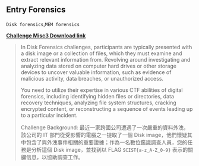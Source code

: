 ## Entry Forensics
`Disk forensics`,`MEM forensics`

**[Challenge Misc3 Download 
link](https://drive.google.com/uc?export=download&id=1etVdBMQ9E8BT-wclZoRzEVsdN1eRpp1j)**
> In Disk Forensics challenges, participants are typically presented with 
a disk image or a collection of files, which they must examine and extract 
relevant information from. Revolving around investigating and analyzing 
data stored on computer hard drives or other storage devices to uncover 
valuable information, such as evidence of malicious activity, data 
breaches, or unauthorized access. 
>
>You need to utilize their expertise in various CTF abilities of digital 
forensics, including identifying hidden files or directories, data 
recovery techniques, analyzing file system structures, cracking  encrypted 
content, or reconstructing a sequence of events leading up to a particular 
incident.
> 
> Challenge Background: 最近一家跨國公司遭遇了一次嚴重的資料外洩，該公司的 
IT 部門從受影響的電腦之一提取了一個 Disk 
image，他們懷疑其中包含了與外洩事件相關的重要證據；作為一名數位鑑識調查人員，您的任務是分析這個 
Disk image，並找到以 FLAG `SCIST{a-z_A-Z_0-9}` 
表示的關鍵信息，以協助調查工作。
